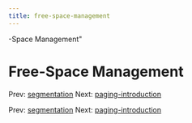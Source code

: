```yaml
---
title: free-space-management
---
```


-Space Management"

# Free-Space Management

Prev: [segmentation](segmentation.md) Next:
[paging-introduction](paging-introduction.md)

Prev: [segmentation](segmentation.md) Next:
[paging-introduction](paging-introduction.md)
